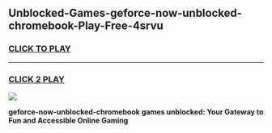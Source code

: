 
## Unblocked-Games-geforce-now-unblocked-chromebook-Play-Free-4srvu
<h3>
<a href="https://premium76.site?title=geforce-now-unblocked-chromebook&ref=18A1">CLICK TO PLAY</a></h3>
<hr>

<h3>
<a href="https://premium76.site?title=geforce-now-unblocked-chromebook&ref=18A1">CLICK 2 PLAY</a>
  
</h3>

<a href="https://premium76.site?title=geforce-now-unblocked-chromebook&ref=18A1"><img src="https://clearcache.store/games.png"></a>


**geforce-now-unblocked-chromebook games unblocked: Your Gateway to Fun and Accessible Online Gaming**
